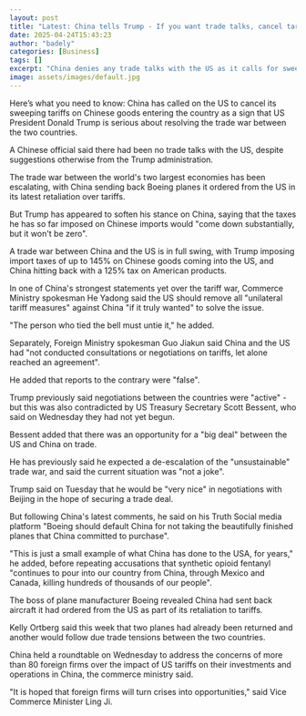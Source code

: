 ```yaml
---
layout: post
title: "Latest: China tells Trump - If you want trade talks, cancel tariffs"
date: 2025-04-24T15:43:23
author: "badely"
categories: [Business]
tags: []
excerpt: "China denies any trade talks with the US as it calls for sweeping tariffs to be cancelled."
image: assets/images/default.jpg
---
```


Here’s what you need to know: China has called on the US to cancel its sweeping tariffs on Chinese goods entering the country as a sign that US President Donald Trump is serious about resolving the trade war between the two countries.

A Chinese official said there had been no trade talks with the US, despite suggestions otherwise from the Trump administration.

The trade war between the world's two largest economies has been escalating, with China sending back Boeing planes it ordered from the US in its latest retaliation over tariffs.

But Trump has appeared to soften his stance on China, saying that the taxes he has so far imposed on Chinese imports would "come down substantially, but it won't be zero".

A trade war between China and the US is in full swing, with Trump imposing import taxes of up to 145% on Chinese goods coming into the US, and China hitting back with a 125% tax on American products.

In one of China's strongest statements yet over the tariff war, Commerce Ministry spokesman He Yadong said the US should remove all "unilateral tariff measures" against China "if it truly wanted" to solve the issue.

"The person who tied the bell must untie it," he added.

Separately, Foreign Ministry spokesman Guo Jiakun said China and the US had "not conducted consultations or negotiations on tariffs, let alone reached an agreement".

He added that reports to the contrary were "false".

Trump previously said negotiations between the countries were "active" - but this was also contradicted by US Treasury Secretary Scott Bessent, who said on Wednesday they had not yet begun.

Bessent added that there was an opportunity for a "big deal" between the US and China on trade.

He has previously said he expected a de-escalation of the "unsustainable" trade war, and said the current situation was "not a joke".

Trump said on Tuesday that he would be "very nice" in negotiations with Beijing in the hope of securing a trade deal.

But following China's latest comments, he said on his Truth Social media platform "Boeing should default China for not taking the beautifully finished planes that China committed to purchase".

"This is just a small example of what China has done to the USA, for years," he added, before repeating accusations that synthetic opioid fentanyl "continues to pour into our country from China, through Mexico and Canada, killing hundreds of thousands of our people".

The boss of plane manufacturer Boeing revealed China had sent back aircraft it had ordered from the US as part of its retaliation to tariffs.

Kelly Ortberg said this week that two planes had already been returned and another would follow due trade tensions between the two countries.

China held a roundtable on Wednesday to address the concerns of more than 80 foreign firms over the impact of US tariffs on their investments and operations in China, the commerce ministry said.

"It is hoped that foreign firms will turn crises into opportunities," said Vice Commerce Minister Ling Ji.

